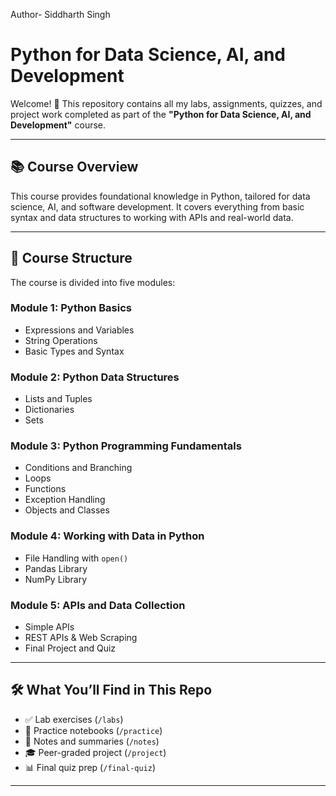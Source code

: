 Author- Siddharth Singh
# Python for Data Science, AI, and Development

Welcome! 👋 This repository contains all my labs, assignments, quizzes, and project work completed as part of the **"Python for Data Science, AI, and Development"** course.

---

## 📚 Course Overview

This course provides foundational knowledge in Python, tailored for data science, AI, and software development. It covers everything from basic syntax and data structures to working with APIs and real-world data.

---

## 🧭 Course Structure

The course is divided into five modules:

### Module 1: Python Basics
- Expressions and Variables
- String Operations
- Basic Types and Syntax

### Module 2: Python Data Structures
- Lists and Tuples
- Dictionaries
- Sets

### Module 3: Python Programming Fundamentals
- Conditions and Branching
- Loops
- Functions
- Exception Handling
- Objects and Classes

### Module 4: Working with Data in Python
- File Handling with `open()`
- Pandas Library
- NumPy Library

### Module 5: APIs and Data Collection
- Simple APIs
- REST APIs & Web Scraping
- Final Project and Quiz

---

## 🛠️ What You’ll Find in This Repo

- ✅ Lab exercises (`/labs`)
- 🧪 Practice notebooks (`/practice`)
- 📝 Notes and summaries (`/notes`)
- 🎓 Peer-graded project (`/project`)
- 📊 Final quiz prep (`/final-quiz`)

---
